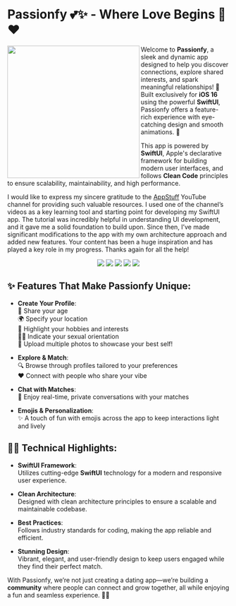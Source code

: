 # Passionfy 💕✨ - Where Love Begins 🌟❤️

<img width="300px" align="left" src="./doc/main_logo.png" />

Welcome to **Passionfy**, a sleek and dynamic app designed to help you discover connections, explore shared interests, and spark meaningful relationships! 🌟 Built exclusively for **iOS 16** using the powerful **SwiftUI**, Passionfy offers a feature-rich experience with eye-catching design and smooth animations. 🎉

This app is powered by **SwiftUI**, Apple's declarative framework for building modern user interfaces, and follows **Clean Code** principles to ensure scalability, maintainability, and high performance. 

I would like to express my sincere gratitude to the [AppStuff](https://www.youtube.com/@appstuff5778) YouTube channel for providing such valuable resources. I used one of the channel’s videos as a key learning tool and starting point for developing my SwiftUI app. The tutorial was incredibly helpful in understanding UI development, and it gave me a solid foundation to build upon. Since then, I’ve made significant modifications to the app with my own architecture approach and added new features. Your content has been a huge inspiration and has played a key role in my progress. Thanks again for all the help!

<p align="center">
  <img src="https://img.shields.io/badge/Swift-FA7343?style=for-the-badge&logo=swift&logoColor=white" />
  <img src="https://img.shields.io/badge/iOS-000000?style=for-the-badge&logo=ios&logoColor=white" />
  <img src="https://img.shields.io/badge/Xcode-007ACC?style=for-the-badge&logo=Xcode&logoColor=white" />
  <img src="https://img.shields.io/badge/Apple%20laptop-333333?style=for-the-badge&logo=apple&logoColor=white" />
  <img src="https://img.shields.io/badge/firebase-ffca28?style=for-the-badge&logo=firebase&logoColor=black" />
</p>


## ✨ Features That Make Passionfy Unique:
- **Create Your Profile**:  
  🎂 Share your age  
  🌍 Specify your location  
  🎨 Highlight your hobbies and interests  
  🏳️‍🌈 Indicate your sexual orientation  
  📸 Upload multiple photos to showcase your best self!  

- **Explore & Match**:  
  🔍 Browse through profiles tailored to your preferences  
  ❤️ Connect with people who share your vibe  

- **Chat with Matches**:  
  💬 Enjoy real-time, private conversations with your matches  

- **Emojis & Personalization**:  
  ✨ A touch of fun with emojis across the app to keep interactions light and lively  

## 👩‍💻 Technical Highlights:
- **SwiftUI Framework**:  
  Utilizes cutting-edge **SwiftUI** technology for a modern and responsive user experience.  

- **Clean Architecture**:  
  Designed with clean architecture principles to ensure a scalable and maintainable codebase.  

- **Best Practices**:  
  Follows industry standards for coding, making the app reliable and efficient.  

- **Stunning Design**:  
  Vibrant, elegant, and user-friendly design to keep users engaged while they find their perfect match.  

With Passionfy, we’re not just creating a dating app—we’re building a **community** where people can connect and grow together, all while enjoying a fun and seamless experience. 🌈✨

